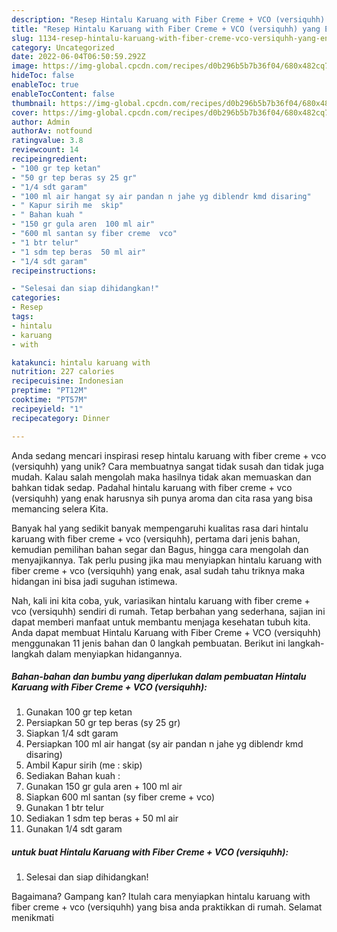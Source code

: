 ```yaml
---
description: "Resep Hintalu Karuang with Fiber Creme + VCO (versiquhh) yang Enak"
title: "Resep Hintalu Karuang with Fiber Creme + VCO (versiquhh) yang Enak"
slug: 1134-resep-hintalu-karuang-with-fiber-creme-vco-versiquhh-yang-enak
category: Uncategorized
date: 2022-06-04T06:50:59.292Z
image: https://img-global.cpcdn.com/recipes/d0b296b5b7b36f04/680x482cq70/hintalu-karuang-with-fiber-creme-vco-versiquhh-foto-resep-utama.jpg
hideToc: false
enableToc: true
enableTocContent: false
thumbnail: https://img-global.cpcdn.com/recipes/d0b296b5b7b36f04/680x482cq70/hintalu-karuang-with-fiber-creme-vco-versiquhh-foto-resep-utama.jpg
cover: https://img-global.cpcdn.com/recipes/d0b296b5b7b36f04/680x482cq70/hintalu-karuang-with-fiber-creme-vco-versiquhh-foto-resep-utama.jpg
author: Admin
authorAv: notfound
ratingvalue: 3.8
reviewcount: 14
recipeingredient:
- "100 gr tep ketan"
- "50 gr tep beras sy 25 gr"
- "1/4 sdt garam"
- "100 ml air hangat sy air pandan n jahe yg diblendr kmd disaring"
- " Kapur sirih me  skip"
- " Bahan kuah "
- "150 gr gula aren  100 ml air"
- "600 ml santan sy fiber creme  vco"
- "1 btr telur"
- "1 sdm tep beras  50 ml air"
- "1/4 sdt garam"
recipeinstructions:

- "Selesai dan siap dihidangkan!"
categories:
- Resep
tags:
- hintalu
- karuang
- with

katakunci: hintalu karuang with 
nutrition: 227 calories
recipecuisine: Indonesian
preptime: "PT12M"
cooktime: "PT57M"
recipeyield: "1"
recipecategory: Dinner

---
```





Anda sedang mencari inspirasi resep hintalu karuang with fiber creme + vco (versiquhh) yang unik? Cara membuatnya sangat tidak susah dan tidak juga mudah. Kalau salah mengolah maka hasilnya tidak akan memuaskan dan bahkan tidak sedap. Padahal hintalu karuang with fiber creme + vco (versiquhh) yang enak harusnya sih punya aroma dan cita rasa yang bisa memancing selera Kita.





Banyak hal yang sedikit banyak mempengaruhi kualitas rasa dari hintalu karuang with fiber creme + vco (versiquhh), pertama dari jenis bahan, kemudian pemilihan bahan segar dan Bagus, hingga cara mengolah dan menyajikannya. Tak perlu pusing jika mau menyiapkan hintalu karuang with fiber creme + vco (versiquhh) yang enak,      asal sudah tahu triknya maka hidangan ini bisa jadi suguhan istimewa.





















Nah, kali ini kita coba, yuk, variasikan hintalu karuang with fiber creme + vco (versiquhh) sendiri di rumah. Tetap berbahan yang sederhana, sajian ini dapat memberi manfaat untuk membantu menjaga kesehatan tubuh kita. Anda dapat membuat Hintalu Karuang with Fiber Creme + VCO (versiquhh) menggunakan 11 jenis bahan dan 0 langkah pembuatan. Berikut ini langkah-langkah dalam menyiapkan hidangannya.

<!--inarticleads1-->

##### Bahan-bahan dan bumbu yang diperlukan dalam pembuatan Hintalu Karuang with Fiber Creme + VCO (versiquhh):

1. Gunakan 100 gr tep ketan
1. Persiapkan 50 gr tep beras (sy 25 gr)
1. Siapkan 1/4 sdt garam
1. Persiapkan 100 ml air hangat (sy air pandan n jahe yg diblendr kmd disaring)
1. Ambil  Kapur sirih (me : skip)
1. Sediakan  Bahan kuah :
1. Gunakan 150 gr gula aren + 100 ml air
1. Siapkan 600 ml santan (sy fiber creme + vco)
1. Gunakan 1 btr telur
1. Sediakan 1 sdm tep beras + 50 ml air
1. Gunakan 1/4 sdt garam




<!--inarticleads2-->

#####  untuk buat Hintalu Karuang with Fiber Creme + VCO (versiquhh):


1. Selesai dan siap dihidangkan!



Bagaimana? Gampang kan? Itulah cara menyiapkan hintalu karuang with fiber creme + vco (versiquhh) yang bisa anda praktikkan di rumah. Selamat menikmati
